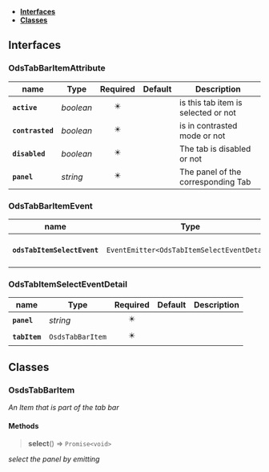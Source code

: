 * [**Interfaces**](#interfaces)
* [**Classes**](#classes)

## Interfaces

### OdsTabBarItemAttribute
|name | Type | Required | Default | Description|
|---|---|:---:|---|---|
|**`active`** | _boolean_ | ✴️ |  | is this tab item is selected or not|
|**`contrasted`** | _boolean_ | ✴️ |  | is in contrasted mode or not|
|**`disabled`** | _boolean_ | ✴️ |  | The tab is disabled or not|
|**`panel`** | _string_ | ✴️ |  | The panel of the corresponding Tab|

### OdsTabBarItemEvent
|name | Type | Required | Default | Description|
|---|---|:---:|---|---|
|**`odsTabItemSelectEvent`** | `EventEmitter<OdsTabItemSelectEventDetail>` | ✴️ |  | Tab Bar item is selected|

### OdsTabItemSelectEventDetail
|name | Type | Required | Default | Description|
|---|---|:---:|---|---|
|**`panel`** | _string_ | ✴️ |  | |
|**`tabItem`** | `OsdsTabBarItem` | ✴️ |  | |

## Classes

### OsdsTabBarItem
_An Item that is part of the tab bar_

#### Methods
> **select**() => `Promise<void>`

_select the panel by emitting_

